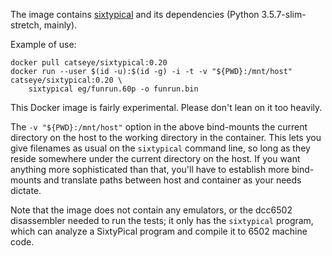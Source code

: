The image contains [sixtypical](https://catseye.tc/node/SixtyPical) and its dependencies (Python 3.5.7-slim-stretch, mainly).

Example of use:

    docker pull catseye/sixtypical:0.20
    docker run --user $(id -u):$(id -g) -i -t -v "${PWD}:/mnt/host" catseye/sixtypical:0.20 \
        sixtypical eg/funrun.60p -o funrun.bin

This Docker image is fairly experimental. Please don't lean on it too heavily.

The `-v "${PWD}:/mnt/host"` option in the above bind-mounts the current directory on the host to the working directory in the container.  This lets you give filenames as usual on the `sixtypical` command line, so long as they reside somewhere under the current directory on the host.  If you want anything more sophisticated than that, you'll have to establish more bind-mounts and translate paths between host and container as your needs dictate.

Note that the image does not contain any emulators, or the dcc6502 disassembler needed to run the tests; it only has the `sixtypical` program, which can analyze a SixtyPical program and compile it to 6502 machine code.
